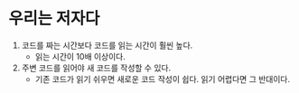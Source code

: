 # 우리는 저자다

1. 코드를 짜는 시간보다 코드를 읽는 시간이 훨씬 높다.
    - 읽는 시간이 10배 이상이다.
2. 주변 코드를 읽어야 새 코드를 작성할 수 있다.
    - 기존 코드가 읽기 쉬우면 새로운 코드 작성이 쉽다. 읽기 어렵다면 그 반대이다.